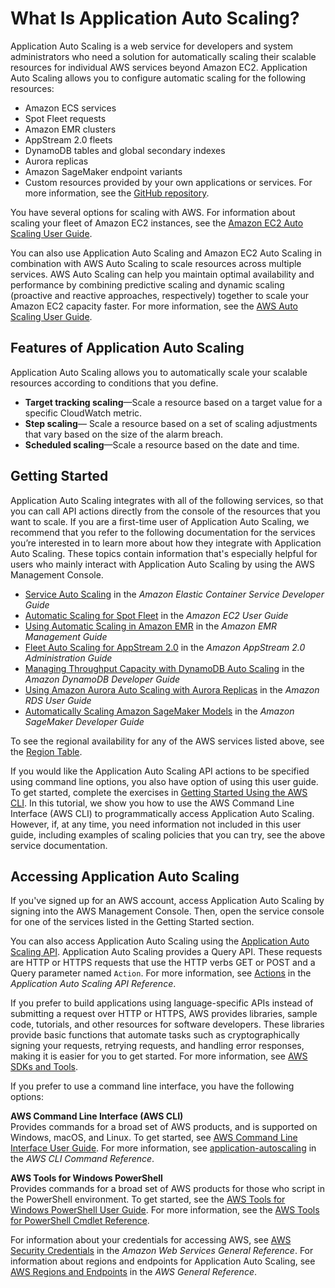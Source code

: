 # What Is Application Auto Scaling?<a name="what-is-application-auto-scaling"></a>

Application Auto Scaling is a web service for developers and system administrators who need a solution for automatically scaling their scalable resources for individual AWS services beyond Amazon EC2\. Application Auto Scaling allows you to configure automatic scaling for the following resources: 
+ Amazon ECS services
+ Spot Fleet requests
+ Amazon EMR clusters
+ AppStream 2\.0 fleets
+ DynamoDB tables and global secondary indexes
+ Aurora replicas
+ Amazon SageMaker endpoint variants
+ Custom resources provided by your own applications or services\. For more information, see the [GitHub repository](https://github.com/aws/aws-auto-scaling-custom-resource)\. 

You have several options for scaling with AWS\. For information about scaling your fleet of Amazon EC2 instances, see the [Amazon EC2 Auto Scaling User Guide](https://docs.aws.amazon.com/autoscaling/ec2/userguide/)\. 

You can also use Application Auto Scaling and Amazon EC2 Auto Scaling in combination with AWS Auto Scaling to scale resources across multiple services\. AWS Auto Scaling can help you maintain optimal availability and performance by combining predictive scaling and dynamic scaling \(proactive and reactive approaches, respectively\) together to scale your Amazon EC2 capacity faster\. For more information, see the [AWS Auto Scaling User Guide](https://docs.aws.amazon.com/autoscaling/plans/userguide/)\.

## Features of Application Auto Scaling<a name="features"></a>

Application Auto Scaling allows you to automatically scale your scalable resources according to conditions that you define\.
+ **Target tracking scaling**—Scale a resource based on a target value for a specific CloudWatch metric\.
+ **Step scaling**— Scale a resource based on a set of scaling adjustments that vary based on the size of the alarm breach\.
+ **Scheduled scaling**—Scale a resource based on the date and time\.

## Getting Started<a name="getting-started"></a>

Application Auto Scaling integrates with all of the following services, so that you can call API actions directly from the console of the resources that you want to scale\. If you are a first\-time user of Application Auto Scaling, we recommend that you refer to the following documentation for the services you’re interested in to learn more about how they integrate with Application Auto Scaling\. These topics contain information that's especially helpful for users who mainly interact with Application Auto Scaling by using the AWS Management Console\.
+ [Service Auto Scaling](https://docs.aws.amazon.com/AmazonECS/latest/developerguide/service-auto-scaling.html) in the *Amazon Elastic Container Service Developer Guide*
+ [Automatic Scaling for Spot Fleet](https://docs.aws.amazon.com/AWSEC2/latest/UserGuide/spot-fleet-automatic-scaling.html) in the *Amazon EC2 User Guide*
+ [Using Automatic Scaling in Amazon EMR](https://docs.aws.amazon.com/emr/latest/ManagementGuide/emr-automatic-scaling.html) in the *Amazon EMR Management Guide*
+ [Fleet Auto Scaling for AppStream 2\.0](https://docs.aws.amazon.com/appstream2/latest/developerguide/autoscaling.html) in the *Amazon AppStream 2\.0 Administration Guide*
+ [Managing Throughput Capacity with DynamoDB Auto Scaling](https://docs.aws.amazon.com/amazondynamodb/latest/developerguide/AutoScaling.html) in the *Amazon DynamoDB Developer Guide*
+ [Using Amazon Aurora Auto Scaling with Aurora Replicas](https://docs.aws.amazon.com/AmazonRDS/latest/AuroraUserGuide/Aurora.Integrating.AutoScaling.html) in the *Amazon RDS User Guide*
+ [Automatically Scaling Amazon SageMaker Models](https://docs.aws.amazon.com/sagemaker/latest/dg/endpoint-auto-scaling.html) in the *Amazon SageMaker Developer Guide*

To see the regional availability for any of the AWS services listed above, see the [Region Table](https://aws.amazon.com/about-aws/global-infrastructure/regional-product-services/)\.

If you would like the Application Auto Scaling API actions to be specified using command line options, you also have option of using this user guide\. To get started, complete the exercises in [Getting Started Using the AWS CLI](get-started-exercise.md)\. In this tutorial, we show you how to use the AWS Command Line Interface \(AWS CLI\) to programmatically access Application Auto Scaling\. However, if, at any time, you need information not included in this user guide, including examples of scaling policies that you can try, see the above service documentation\. 

## Accessing Application Auto Scaling<a name="access"></a>

If you've signed up for an AWS account, access Application Auto Scaling by signing into the AWS Management Console\. Then, open the service console for one of the services listed in the Getting Started section\.

You can also access Application Auto Scaling using the [Application Auto Scaling API](https://docs.aws.amazon.com/autoscaling/application/APIReference/)\. Application Auto Scaling provides a Query API\. These requests are HTTP or HTTPS requests that use the HTTP verbs GET or POST and a Query parameter named `Action`\. For more information, see [Actions](https://docs.aws.amazon.com/autoscaling/application/APIReference/API_Operations.html) in the *Application Auto Scaling API Reference*\.

If you prefer to build applications using language\-specific APIs instead of submitting a request over HTTP or HTTPS, AWS provides libraries, sample code, tutorials, and other resources for software developers\. These libraries provide basic functions that automate tasks such as cryptographically signing your requests, retrying requests, and handling error responses, making it is easier for you to get started\. For more information, see [AWS SDKs and Tools](https://aws.amazon.com/tools/)\.

If you prefer to use a command line interface, you have the following options:

**AWS Command Line Interface \(AWS CLI\)**  
Provides commands for a broad set of AWS products, and is supported on Windows, macOS, and Linux\. To get started, see [AWS Command Line Interface User Guide](https://docs.aws.amazon.com/cli/latest/userguide/)\. For more information, see [application\-autoscaling](https://docs.aws.amazon.com/cli/latest/reference/application-autoscaling/) in the *AWS CLI Command Reference*\.

**AWS Tools for Windows PowerShell**  
Provides commands for a broad set of AWS products for those who script in the PowerShell environment\. To get started, see the [AWS Tools for Windows PowerShell User Guide](https://docs.aws.amazon.com/powershell/latest/userguide/)\. For more information, see the [AWS Tools for PowerShell Cmdlet Reference](https://docs.aws.amazon.com/powershell/latest/reference/)\.

For information about your credentials for accessing AWS, see [AWS Security Credentials](https://docs.aws.amazon.com/general/latest/gr/aws-security-credentials.html) in the *Amazon Web Services General Reference*\. For information about regions and endpoints for Application Auto Scaling, see [AWS Regions and Endpoints](https://docs.aws.amazon.com/general/latest/gr/rande.html#as-app_region) in the *AWS General Reference*\. 